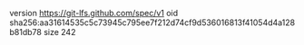 version https://git-lfs.github.com/spec/v1
oid sha256:aa31614535c5c73945c795ee7f212d74cf9d536016813f41054d4a128b81db78
size 242
